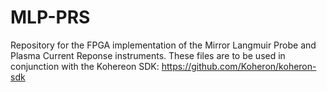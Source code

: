 # MLP-PRS
Repository for the FPGA implementation of the Mirror Langmuir Probe and Plasma Current Reponse instruments. These files are to be used in conjunction with the Kohereon SDK: https://github.com/Koheron/koheron-sdk
